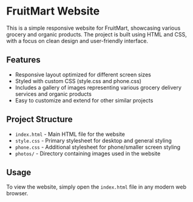 # FruitMart Website

This is a simple responsive website for FruitMart, showcasing various grocery and organic products. The project is built using HTML and CSS, with a focus on clean design and user-friendly interface.

## Features

- Responsive layout optimized for different screen sizes
- Styled with custom CSS (style.css and phone.css)
- Includes a gallery of images representing various grocery delivery services and organic products
- Easy to customize and extend for other similar projects

## Project Structure

- `index.html` - Main HTML file for the website
- `style.css` - Primary stylesheet for desktop and general styling
- `phone.css` - Additional stylesheet for phone/smaller screen styling
- `photos/` - Directory containing images used in the website

## Usage

To view the website, simply open the `index.html` file in any modern web browser.


<!-- .navbar {
    display: flex;
    align-items: center;
    justify-content: space-between;
    padding: 22px 5vw;
    background: var(--light);
    border-radius: 0 0 var(--radius) var(--radius);
    animation: fadeInDown 1s;
    flex-wrap: wrap;
    gap: 18px;
    position: relative;
}

.logo {
    font-size: 2.2rem;
    font-weight: 900;
    color: var(--primary);
    letter-spacing: 2px;
    display: flex;
    align-items: center;
    gap: 10px;
}

.logo span {
    color: var(--accent);
}

.logo i {
    color: var(--organic);
    font-size: 2.1rem;
}

.nav-address {
    font-size: 1.1rem;
    color: var(--deep);
    display: flex;
    align-items: center;
    gap: 8px;
}

.nav-address i {
    color: var(--primary);
    margin-right: 4px;
}

.nav-search {
    display: flex;
    align-items: center;
    background: var(--secondary);
    border-radius: 50px;
    box-shadow: 0 2px 12px rgba(44, 62, 80, 0.06);
    overflow: hidden;
    width: 340px;
    transition: box-shadow var(--transition);
}

.nav-search:focus-within {
    box-shadow: 0 4px 20px rgba(44, 62, 80, 0.13);
} -->